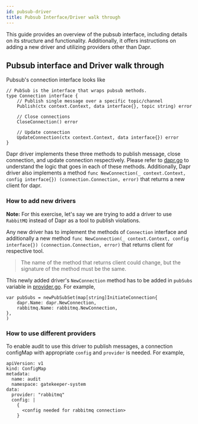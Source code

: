 ```yaml
---
id: pubsub-driver
title: Pubsub Interface/Driver walk through
---
```


This guide provides an overview of the pubsub interface, including details on its structure and functionality. Additionally, it offers instructions on adding a new driver and utilizing providers other than Dapr.

## Pubsub interface and Driver walk through

Pubsub's connection interface looks like
```
// PubSub is the interface that wraps pubsub methods.
type Connection interface {
	// Publish single message over a specific topic/channel
	Publish(ctx context.Context, data interface{}, topic string) error

	// Close connections
	CloseConnection() error

	// Update connection
	UpdateConnection(ctx context.Context, data interface{}) error
}
```

Dapr driver implements these three methods to publish message, close connection, and update connection respectively. Please refer to [dapr.go](../../pkg/pubsub/dapr/dapr.go) to understand the logic that goes in each of these methods. Additionally, Dapr driver also implements a method `func NewConnection(_ context.Context, config interface{}) (connection.Connection, error)` that returns a new client for dapr.

### How to add new drivers

**Note:** For this exercise, let's say we are trying to add a driver to use `RabbitMQ` instead of Dapr as a tool to publish violations.

Any new driver has to implement the methods of `Connection` interface and additionally a new method  `func NewConnection(_ context.Context, config interface{}) (connection.Connection, error)` that returns client for respective tool.

> The name of the method that returns client could change, but the signature of the method must be the same.

This newly added driver's `NewConnection` method has to be added in `pubSubs` variable in [provider.go](../../pkg/pubsub/provider/provider.go). For example,

```
var pubSubs = newPubSubSet(map[string]InitiateConnection{
	dapr.Name: dapr.NewConnection,
    rabbitmq.Name: rabbitmq.NewConnection,
},
)
```

### How to use different providers

To enable audit to use this driver to publish messages, a connection configMap with appropriate `config` and `provider` is needed. For example,

```
apiVersion: v1
kind: ConfigMap
metadata:
  name: audit
  namespace: gatekeeper-system
data:
  provider: "rabbitmq"
  config: |
    {
      <config needed for rabbitmq connection>
    }
```